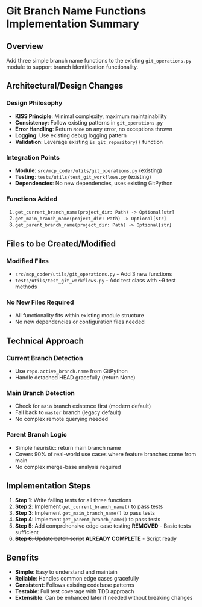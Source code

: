 # Git Branch Name Functions Implementation Summary

## Overview
Add three simple branch name functions to the existing `git_operations.py` module to support branch identification functionality.

## Architectural/Design Changes

### Design Philosophy
- **KISS Principle**: Minimal complexity, maximum maintainability
- **Consistency**: Follow existing patterns in `git_operations.py`
- **Error Handling**: Return `None` on any error, no exceptions thrown
- **Logging**: Use existing debug logging pattern
- **Validation**: Leverage existing `is_git_repository()` function

### Integration Points
- **Module**: `src/mcp_coder/utils/git_operations.py` (existing)
- **Testing**: `tests/utils/test_git_workflows.py` (existing)
- **Dependencies**: No new dependencies, uses existing GitPython

### Functions Added
1. `get_current_branch_name(project_dir: Path) -> Optional[str]`
2. `get_main_branch_name(project_dir: Path) -> Optional[str]` 
3. `get_parent_branch_name(project_dir: Path) -> Optional[str]`

## Files to be Created/Modified

### Modified Files
- `src/mcp_coder/utils/git_operations.py` - Add 3 new functions
- `tests/utils/test_git_workflows.py` - Add test class with ~9 test methods

### No New Files Required
- All functionality fits within existing module structure
- No new dependencies or configuration files needed

## Technical Approach

### Current Branch Detection
- Use `repo.active_branch.name` from GitPython
- Handle detached HEAD gracefully (return None)

### Main Branch Detection  
- Check for `main` branch existence first (modern default)
- Fall back to `master` branch (legacy default)
- No complex remote querying needed

### Parent Branch Logic
- Simple heuristic: return main branch name
- Covers 90% of real-world use cases where feature branches come from main
- No complex merge-base analysis required

## Implementation Steps
1. **Step 1**: Write failing tests for all three functions
2. **Step 2**: Implement `get_current_branch_name()` to pass tests
3. **Step 3**: Implement `get_main_branch_name()` to pass tests  
4. **Step 4**: Implement `get_parent_branch_name()` to pass tests
5. ~~**Step 5**: Add comprehensive edge case testing~~ **REMOVED** - Basic tests sufficient
6. ~~**Step 6**: Update batch script~~ **ALREADY COMPLETE** - Script ready

## Benefits
- **Simple**: Easy to understand and maintain
- **Reliable**: Handles common edge cases gracefully  
- **Consistent**: Follows existing codebase patterns
- **Testable**: Full test coverage with TDD approach
- **Extensible**: Can be enhanced later if needed without breaking changes
